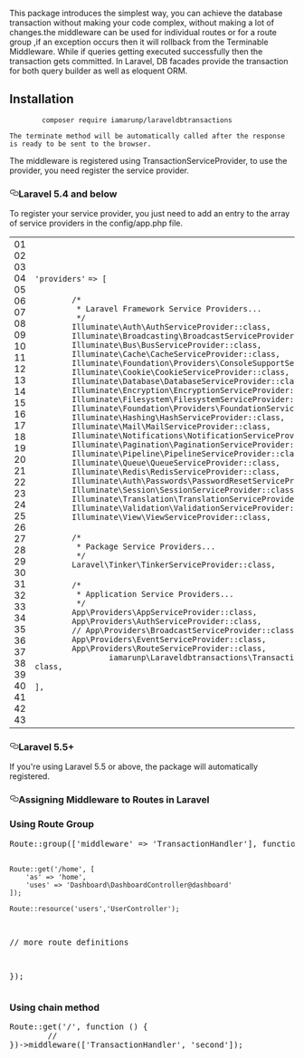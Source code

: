 This package introduces the simplest way, you can achieve the database transaction without making your code complex, without making a lot of changes.the middleware can be used for individual routes or for a route group ,if an exception occurs then it will rollback from the Terminable Middleware. While if queries getting executed successfully then the transaction gets committed. In Laravel, DB facades provide the transaction for both query builder as well as eloquent ORM.
## Installation
```
        composer require iamarunp/laraveldbtransactions

```

    The terminate method will be automatically called after the response is ready to be sent to the browser.
The middleware is registered using TransactionServiceProvider, to use the provider, you need register the service provider.
<h3><a id="user-content-laravel-55" class="anchor" aria-hidden="true" href="#laravel-55"><svg class="octicon octicon-link" viewBox="0 0 16 16" version="1.1" width="16" height="16" aria-hidden="true"><path fill-rule="evenodd" d="M4 9h1v1H4c-1.5 0-3-1.69-3-3.5S2.55 3 4 3h4c1.45 0 3 1.69 3 3.5 0 1.41-.91 2.72-2 3.25V8.59c.58-.45 1-1.27 1-2.09C10 5.22 8.98 4 8 4H4c-.98 0-2 1.22-2 2.5S3 9 4 9zm9-3h-1v1h1c1 0 2 1.22 2 2.5S13.98 12 13 12H9c-.98 0-2-1.22-2-2.5 0-.83.42-1.64 1-2.09V6.25c-1.09.53-2 1.84-2 3.25C6 11.31 7.55 13 9 13h4c1.45 0 3-1.69 3-3.5S14.5 6 13 6z"></path></svg></a>Laravel 5.4 and below</h3>
To register your service provider, you just need to add an entry to the array of service providers in the config/app.php
file.

<div>
    <div id="highlighter_95058" class="syntaxhighlighter  php">
        <table border="0" cellpadding="0" cellspacing="0">
            <tbody>
                <tr>
                    <td class="gutter">
                        <div class="line number1 index0 alt2">01</div>
                        <div class="line number2 index1 alt1">02</div>
                        <div class="line number3 index2 alt2">03</div>
                        <div class="line number4 index3 alt1">04</div>
                        <div class="line number5 index4 alt2">05</div>
                        <div class="line number6 index5 alt1">06</div>
                        <div class="line number7 index6 alt2">07</div>
                        <div class="line number8 index7 alt1">08</div>
                        <div class="line number9 index8 alt2">09</div>
                        <div class="line number10 index9 alt1">10</div>
                        <div class="line number11 index10 alt2">11</div>
                        <div class="line number12 index11 alt1">12</div>
                        <div class="line number13 index12 alt2">13</div>
                        <div class="line number14 index13 alt1">14</div>
                        <div class="line number15 index14 alt2">15</div>
                        <div class="line number16 index15 alt1">16</div>
                        <div class="line number17 index16 alt2">17</div>
                        <div class="line number18 index17 alt1">18</div>
                        <div class="line number19 index18 alt2">19</div>
                        <div class="line number20 index19 alt1">20</div>
                        <div class="line number21 index20 alt2">21</div>
                        <div class="line number22 index21 alt1">22</div>
                        <div class="line number23 index22 alt2">23</div>
                        <div class="line number24 index23 alt1">24</div>
                        <div class="line number25 index24 alt2">25</div>
                        <div class="line number26 index25 alt1">26</div>
                        <div class="line number27 index26 alt2">27</div>
                        <div class="line number28 index27 alt1">28</div>
                        <div class="line number29 index28 alt2">29</div>
                        <div class="line number30 index29 alt1">30</div>
                        <div class="line number31 index30 alt2">31</div>
                        <div class="line number32 index31 alt1">32</div>
                        <div class="line number33 index32 alt2">33</div>
                        <div class="line number34 index33 alt1">34</div>
                        <div class="line number35 index34 alt2">35</div>
                        <div class="line number36 index35 alt1">36</div>
                        <div class="line number37 index36 alt2">37</div>
                        <div class="line number38 index37 alt1">38</div>
                        <div class="line number39 index38 alt2">39</div>
                        <div class="line number40 index39 alt1">40</div>
                        <div class="line number41 index40 alt2">41</div>
                        <div class="line number42 index41 alt1">42</div>
                        <div class="line number43 index42 alt2">43</div>
                    </td>
                    <td class="code">
                        <div class="container">
                            <div class="line number1 index0 alt2"><code class="php string">'providers'</code> <code
                                    class="php plain">=&gt; [</code></div>
                            <div class="line number2 index1 alt1"><code class="php spaces">&nbsp;</code>&nbsp;</div>
                            <div class="line number3 index2 alt2"><code
                                    class="php spaces">&nbsp;&nbsp;&nbsp;&nbsp;&nbsp;&nbsp;&nbsp;&nbsp;</code><code
                                    class="php comments">/*</code></div>
                            <div class="line number4 index3 alt1"><code
                                    class="php spaces">&nbsp;&nbsp;&nbsp;&nbsp;&nbsp;&nbsp;&nbsp;&nbsp;&nbsp;</code><code
                                    class="php comments">* Laravel Framework Service Providers...</code></div>
                            <div class="line number5 index4 alt2"><code
                                    class="php spaces">&nbsp;&nbsp;&nbsp;&nbsp;&nbsp;&nbsp;&nbsp;&nbsp;&nbsp;</code><code
                                    class="php comments">*/</code></div>
                            <div class="line number6 index5 alt1"><code
                                    class="php spaces">&nbsp;&nbsp;&nbsp;&nbsp;&nbsp;&nbsp;&nbsp;&nbsp;</code><code
                                    class="php plain">Illuminate\Auth\AuthServiceProvider::</code><code
                                    class="php keyword">class</code><code class="php plain">,</code></div>
                            <div class="line number7 index6 alt2"><code
                                    class="php spaces">&nbsp;&nbsp;&nbsp;&nbsp;&nbsp;&nbsp;&nbsp;&nbsp;</code><code
                                    class="php plain">Illuminate\Broadcasting\BroadcastServiceProvider::</code><code
                                    class="php keyword">class</code><code class="php plain">,</code></div>
                            <div class="line number8 index7 alt1"><code
                                    class="php spaces">&nbsp;&nbsp;&nbsp;&nbsp;&nbsp;&nbsp;&nbsp;&nbsp;</code><code
                                    class="php plain">Illuminate\Bus\BusServiceProvider::</code><code
                                    class="php keyword">class</code><code class="php plain">,</code></div>
                            <div class="line number9 index8 alt2"><code
                                    class="php spaces">&nbsp;&nbsp;&nbsp;&nbsp;&nbsp;&nbsp;&nbsp;&nbsp;</code><code
                                    class="php plain">Illuminate\Cache\CacheServiceProvider::</code><code
                                    class="php keyword">class</code><code class="php plain">,</code></div>
                            <div class="line number10 index9 alt1"><code
                                    class="php spaces">&nbsp;&nbsp;&nbsp;&nbsp;&nbsp;&nbsp;&nbsp;&nbsp;</code><code
                                    class="php plain">Illuminate\Foundation\Providers\ConsoleSupportServiceProvider::</code><code
                                    class="php keyword">class</code><code class="php plain">,</code></div>
                            <div class="line number11 index10 alt2"><code
                                    class="php spaces">&nbsp;&nbsp;&nbsp;&nbsp;&nbsp;&nbsp;&nbsp;&nbsp;</code><code
                                    class="php plain">Illuminate\Cookie\CookieServiceProvider::</code><code
                                    class="php keyword">class</code><code class="php plain">,</code></div>
                            <div class="line number12 index11 alt1"><code
                                    class="php spaces">&nbsp;&nbsp;&nbsp;&nbsp;&nbsp;&nbsp;&nbsp;&nbsp;</code><code
                                    class="php plain">Illuminate\Database\DatabaseServiceProvider::</code><code
                                    class="php keyword">class</code><code class="php plain">,</code></div>
                            <div class="line number13 index12 alt2"><code
                                    class="php spaces">&nbsp;&nbsp;&nbsp;&nbsp;&nbsp;&nbsp;&nbsp;&nbsp;</code><code
                                    class="php plain">Illuminate\Encryption\EncryptionServiceProvider::</code><code
                                    class="php keyword">class</code><code class="php plain">,</code></div>
                            <div class="line number14 index13 alt1"><code
                                    class="php spaces">&nbsp;&nbsp;&nbsp;&nbsp;&nbsp;&nbsp;&nbsp;&nbsp;</code><code
                                    class="php plain">Illuminate\Filesystem\FilesystemServiceProvider::</code><code
                                    class="php keyword">class</code><code class="php plain">,</code></div>
                            <div class="line number15 index14 alt2"><code
                                    class="php spaces">&nbsp;&nbsp;&nbsp;&nbsp;&nbsp;&nbsp;&nbsp;&nbsp;</code><code
                                    class="php plain">Illuminate\Foundation\Providers\FoundationServiceProvider::</code><code
                                    class="php keyword">class</code><code class="php plain">,</code></div>
                            <div class="line number16 index15 alt1"><code
                                    class="php spaces">&nbsp;&nbsp;&nbsp;&nbsp;&nbsp;&nbsp;&nbsp;&nbsp;</code><code
                                    class="php plain">Illuminate\Hashing\HashServiceProvider::</code><code
                                    class="php keyword">class</code><code class="php plain">,</code></div>
                            <div class="line number17 index16 alt2"><code
                                    class="php spaces">&nbsp;&nbsp;&nbsp;&nbsp;&nbsp;&nbsp;&nbsp;&nbsp;</code><code
                                    class="php plain">Illuminate\Mail\MailServiceProvider::</code><code
                                    class="php keyword">class</code><code class="php plain">,</code></div>
                            <div class="line number18 index17 alt1"><code
                                    class="php spaces">&nbsp;&nbsp;&nbsp;&nbsp;&nbsp;&nbsp;&nbsp;&nbsp;</code><code
                                    class="php plain">Illuminate\Notifications\NotificationServiceProvider::</code><code
                                    class="php keyword">class</code><code class="php plain">,</code></div>
                            <div class="line number19 index18 alt2"><code
                                    class="php spaces">&nbsp;&nbsp;&nbsp;&nbsp;&nbsp;&nbsp;&nbsp;&nbsp;</code><code
                                    class="php plain">Illuminate\Pagination\PaginationServiceProvider::</code><code
                                    class="php keyword">class</code><code class="php plain">,</code></div>
                            <div class="line number20 index19 alt1"><code
                                    class="php spaces">&nbsp;&nbsp;&nbsp;&nbsp;&nbsp;&nbsp;&nbsp;&nbsp;</code><code
                                    class="php plain">Illuminate\Pipeline\PipelineServiceProvider::</code><code
                                    class="php keyword">class</code><code class="php plain">,</code></div>
                            <div class="line number21 index20 alt2"><code
                                    class="php spaces">&nbsp;&nbsp;&nbsp;&nbsp;&nbsp;&nbsp;&nbsp;&nbsp;</code><code
                                    class="php plain">Illuminate\Queue\QueueServiceProvider::</code><code
                                    class="php keyword">class</code><code class="php plain">,</code></div>
                            <div class="line number22 index21 alt1"><code
                                    class="php spaces">&nbsp;&nbsp;&nbsp;&nbsp;&nbsp;&nbsp;&nbsp;&nbsp;</code><code
                                    class="php plain">Illuminate\Redis\RedisServiceProvider::</code><code
                                    class="php keyword">class</code><code class="php plain">,</code></div>
                            <div class="line number23 index22 alt2"><code
                                    class="php spaces">&nbsp;&nbsp;&nbsp;&nbsp;&nbsp;&nbsp;&nbsp;&nbsp;</code><code
                                    class="php plain">Illuminate\Auth\Passwords\PasswordResetServiceProvider::</code><code
                                    class="php keyword">class</code><code class="php plain">,</code></div>
                            <div class="line number24 index23 alt1"><code
                                    class="php spaces">&nbsp;&nbsp;&nbsp;&nbsp;&nbsp;&nbsp;&nbsp;&nbsp;</code><code
                                    class="php plain">Illuminate\Session\SessionServiceProvider::</code><code
                                    class="php keyword">class</code><code class="php plain">,</code></div>
                            <div class="line number25 index24 alt2"><code
                                    class="php spaces">&nbsp;&nbsp;&nbsp;&nbsp;&nbsp;&nbsp;&nbsp;&nbsp;</code><code
                                    class="php plain">Illuminate\Translation\TranslationServiceProvider::</code><code
                                    class="php keyword">class</code><code class="php plain">,</code></div>
                            <div class="line number26 index25 alt1"><code
                                    class="php spaces">&nbsp;&nbsp;&nbsp;&nbsp;&nbsp;&nbsp;&nbsp;&nbsp;</code><code
                                    class="php plain">Illuminate\Validation\ValidationServiceProvider::</code><code
                                    class="php keyword">class</code><code class="php plain">,</code></div>
                            <div class="line number27 index26 alt2"><code
                                    class="php spaces">&nbsp;&nbsp;&nbsp;&nbsp;&nbsp;&nbsp;&nbsp;&nbsp;</code><code
                                    class="php plain">Illuminate\View\ViewServiceProvider::</code><code
                                    class="php keyword">class</code><code class="php plain">,</code></div>
                            <div class="line number28 index27 alt1"><code class="php spaces">&nbsp;</code>&nbsp;</div>
                            <div class="line number29 index28 alt2"><code
                                    class="php spaces">&nbsp;&nbsp;&nbsp;&nbsp;&nbsp;&nbsp;&nbsp;&nbsp;</code><code
                                    class="php comments">/*</code></div>
                            <div class="line number30 index29 alt1"><code
                                    class="php spaces">&nbsp;&nbsp;&nbsp;&nbsp;&nbsp;&nbsp;&nbsp;&nbsp;&nbsp;</code><code
                                    class="php comments">* Package Service Providers...</code></div>
                            <div class="line number31 index30 alt2"><code
                                    class="php spaces">&nbsp;&nbsp;&nbsp;&nbsp;&nbsp;&nbsp;&nbsp;&nbsp;&nbsp;</code><code
                                    class="php comments">*/</code></div>
                            <div class="line number32 index31 alt1"><code
                                    class="php spaces">&nbsp;&nbsp;&nbsp;&nbsp;&nbsp;&nbsp;&nbsp;&nbsp;</code><code
                                    class="php plain">Laravel\Tinker\TinkerServiceProvider::</code><code
                                    class="php keyword">class</code><code class="php plain">,</code></div>
                            <div class="line number33 index32 alt2"><code class="php spaces">&nbsp;</code>&nbsp;</div>
                            <div class="line number34 index33 alt1"><code
                                    class="php spaces">&nbsp;&nbsp;&nbsp;&nbsp;&nbsp;&nbsp;&nbsp;&nbsp;</code><code
                                    class="php comments">/*</code></div>
                            <div class="line number35 index34 alt2"><code
                                    class="php spaces">&nbsp;&nbsp;&nbsp;&nbsp;&nbsp;&nbsp;&nbsp;&nbsp;&nbsp;</code><code
                                    class="php comments">* Application Service Providers...</code></div>
                            <div class="line number36 index35 alt1"><code
                                    class="php spaces">&nbsp;&nbsp;&nbsp;&nbsp;&nbsp;&nbsp;&nbsp;&nbsp;&nbsp;</code><code
                                    class="php comments">*/</code></div>
                            <div class="line number37 index36 alt2"><code
                                    class="php spaces">&nbsp;&nbsp;&nbsp;&nbsp;&nbsp;&nbsp;&nbsp;&nbsp;</code><code
                                    class="php plain">App\Providers\AppServiceProvider::</code><code
                                    class="php keyword">class</code><code class="php plain">,</code></div>
                            <div class="line number38 index37 alt1"><code
                                    class="php spaces">&nbsp;&nbsp;&nbsp;&nbsp;&nbsp;&nbsp;&nbsp;&nbsp;</code><code
                                    class="php plain">App\Providers\AuthServiceProvider::</code><code
                                    class="php keyword">class</code><code class="php plain">,</code></div>
                            <div class="line number39 index38 alt2"><code
                                    class="php spaces">&nbsp;&nbsp;&nbsp;&nbsp;&nbsp;&nbsp;&nbsp;&nbsp;</code><code
                                    class="php comments">// App\Providers\BroadcastServiceProvider::class,</code></div>
                            <div class="line number40 index39 alt1"><code
                                    class="php spaces">&nbsp;&nbsp;&nbsp;&nbsp;&nbsp;&nbsp;&nbsp;&nbsp;</code><code
                                    class="php plain">App\Providers\EventServiceProvider::</code><code
                                    class="php keyword">class</code><code class="php plain">,</code></div>
                            <div class="line number41 index40 alt2"><code
                                    class="php spaces">&nbsp;&nbsp;&nbsp;&nbsp;&nbsp;&nbsp;&nbsp;&nbsp;</code><code
                                    class="php plain">App\Providers\RouteServiceProvider::</code><code
                                    class="php keyword">class</code><code class="php plain">,</code></div>
                            <div class="line number42 index41 alt1"><code
                                    class="php spaces">&nbsp;&nbsp;&nbsp;&nbsp;&nbsp;&nbsp;&nbsp;&nbsp;</code><code
                                    class="php plain">        iamarunp\Laraveldbtransactions\TransactionServiceProvider::,
</code><code
                                    class="php keyword">class</code><code class="php plain">,</code></div>
                                    <br>
                            <div class="line number43 index42 alt2"><code class="php plain">],</code></div>
                        </div>
                    </td>
                </tr>
            </tbody>
        </table>
    </div>
</div>
<h3><a id="user-content-laravel-55" class="anchor" aria-hidden="true" href="#laravel-55"><svg class="octicon octicon-link" viewBox="0 0 16 16" version="1.1" width="16" height="16" aria-hidden="true"><path fill-rule="evenodd" d="M4 9h1v1H4c-1.5 0-3-1.69-3-3.5S2.55 3 4 3h4c1.45 0 3 1.69 3 3.5 0 1.41-.91 2.72-2 3.25V8.59c.58-.45 1-1.27 1-2.09C10 5.22 8.98 4 8 4H4c-.98 0-2 1.22-2 2.5S3 9 4 9zm9-3h-1v1h1c1 0 2 1.22 2 2.5S13.98 12 13 12H9c-.98 0-2-1.22-2-2.5 0-.83.42-1.64 1-2.09V6.25c-1.09.53-2 1.84-2 3.25C6 11.31 7.55 13 9 13h4c1.45 0 3-1.69 3-3.5S14.5 6 13 6z"></path></svg></a>Laravel 5.5+</h3>
If you're using Laravel 5.5 or above, the package will automatically registered.

<h3><a id="user-content-laravel-55" class="anchor" aria-hidden="true" href="#laravel-55"><svg class="octicon octicon-link" viewBox="0 0 16 16" version="1.1" width="16" height="16" aria-hidden="true"><path fill-rule="evenodd" d="M4 9h1v1H4c-1.5 0-3-1.69-3-3.5S2.55 3 4 3h4c1.45 0 3 1.69 3 3.5 0 1.41-.91 2.72-2 3.25V8.59c.58-.45 1-1.27 1-2.09C10 5.22 8.98 4 8 4H4c-.98 0-2 1.22-2 2.5S3 9 4 9zm9-3h-1v1h1c1 0 2 1.22 2 2.5S13.98 12 13 12H9c-.98 0-2-1.22-2-2.5 0-.83.42-1.64 1-2.09V6.25c-1.09.53-2 1.84-2 3.25C6 11.31 7.55 13 9 13h4c1.45 0 3-1.69 3-3.5S14.5 6 13 6z"></path></svg></a>Assigning Middleware to Routes in Laravel</h3>

<h3> Using Route Group</h3>
<pre class="lang-php prettyprint prettyprinted" style="">
Route::group(['middleware' => 'TransactionHandler'], function () {

    Route::get('/home', [
        'as' => 'home',
        'uses' => 'Dashboard\DashboardController@dashboard'
    ]);  

    Route::resource('users','UserController'); 

   // more route definitions

});</pre>

<h3> Using chain method</h3>

<pre class="lang-php prettyprint prettyprinted" style="">
Route::get('/', function () {
        //
})->middleware(['TransactionHandler', 'second']);
</pre>
